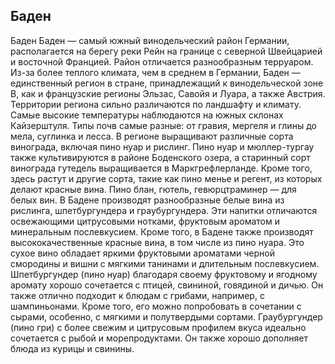 ## Баден 

Баден
Баден — самый южный винодельческий район Германии, располагается на берегу реки Рейн на границе с северной Швейцарией и восточной Францией. Район отличается разнообразным терруаром.
Из-за более теплого климата, чем в среднем в Германии, Баден — единственный регион в стране, принадлежащий к винодельческой зоне B, как и французские регионы Эльзас, Савойя и Луара, а также Австрия. Территории региона сильно различаются по ландшафту и климату. Самые высокие температуры наблюдаются на южных склонах Кайзерштуля. Типы почв самые разные: от гравия, мергеля и глины до мела, суглинка и лесса.
В регионе выращивают различные сорта винограда, включая пино нуар и рислинг. Пино нуар и мюллер-тургау также культивируются в районе Боденского озера, а старинный сорт винограда гутедель выращивается в Маркгрефлерланде.
Кроме того, здесь растут и другие сорта, такие как пино менье и регент, из которых делают красные вина. Пино блан, гютель, гевюрцтраминер — для белых вин. 
В Бадене производят разнообразные белые вина из рислинга, шпетбургундера и граубургундера. Эти напитки отличаются освежающими цитрусовыми нотками, фруктовым ароматом и минеральным послевкусием.
Кроме того, в Бадене также производят высококачественные красные вина, в том числе из пино нуара. Это сухое вино обладает яркими фруктовыми ароматами черной смородины и вишни с мягкими танинами и длительным послевкусием.
Шпетбургундер (пино нуар) благодаря своему фруктовому и ягодному аромату хорошо сочетается с птицей, свининой, говядиной и дичью. Он также отлично подходит к блюдам с грибами, например, с шампиньонами. Кроме того, его можно попробовать в сочетании с сырами, особенно, с мягкими и полутвердыми сортами. 
Граубургундер (пино гри) с более свежим и цитрусовым профилем вкуса идеально сочетается с рыбой и морепродуктами. Он также хорошо дополняет блюда из курицы и свинины.
